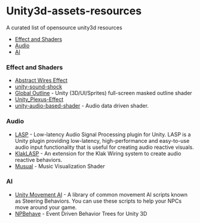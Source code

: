 # Unity3d-assets-resources
A curated list of opensource unity3d resources

- [Effect and Shaders](#effect-and-shaders)
- [Audio](#audio)
- [AI](#ai)

### Effect and Shaders
- [Abstract Wires Effect](https://github.com/qine/unity-abstract-wire)
- [unity-sound-shock](https://github.com/valbeat/unity-sound-shock)
- [Global Outline](https://github.com/rickomax/globaloutline) - Unity (3D/UI/Sprites) full-screen masked outline shader
- [Unity_Plexus-Effect](https://github.com/karolwieczorek/Unity_Plexus-Effect)
- [unity-audio-based-shader](https://github.com/S-ido/unity-audio-based-shader) - Audio data driven shader.

### Audio
- [LASP](https://github.com/keijiro/Lasp) - Low-latency Audio Signal Processing plugin for Unity. LASP is a Unity plugin providing low-latency, high-performance and easy-to-use audio input functionality that is useful for creating audio reactive visuals.
- [KlakLASP](https://github.com/keijiro/KlakLasp) - An extension for the Klak Wiring system to create audio reactive behaviors.
- [Musual](https://github.com/smkplus/Musual) - Music Visualization Shader

### AI
- [Unity Movement AI](https://github.com/antonpantev/unity-movement-ai) - A library of common movement AI scripts known as Steering Behaviors. You can use these scripts to help your NPCs move around your game.
- [NPBehave](https://github.com/meniku/NPBehave) - Event Driven Behavior Trees for Unity 3D
